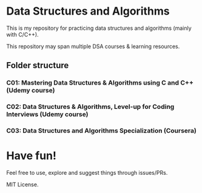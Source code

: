 # Data Structures and Algorithms

This is my repository for practicing data structures and algorithms (mainly with C/C++).

This repository may span multiple DSA courses & learning resources.

## Folder structure

### C01: Mastering Data Structures & Algorithms using C and C++ (Udemy course)

### C02: Data Structures & Algorithms, Level-up for Coding Interviews (Udemy course)

### C03: Data Structures and Algorithms Specialization (Coursera)

# Have fun!

Feel free to use, explore and suggest things through issues/PRs.

MIT License.
